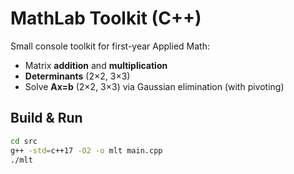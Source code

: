 # MathLab Toolkit (C++)

Small console toolkit for first-year Applied Math:
- Matrix **addition** and **multiplication**
- **Determinants** (2×2, 3×3)
- Solve **Ax=b** (2×2, 3×3) via Gaussian elimination (with pivoting)

## Build & Run
```bash
cd src
g++ -std=c++17 -O2 -o mlt main.cpp
./mlt
